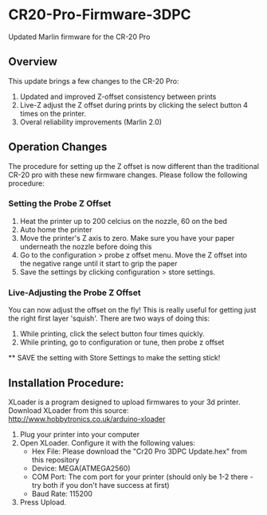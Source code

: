 # CR20-Pro-Firmware-3DPC
Updated Marlin firmware for the CR-20 Pro

## Overview

This update brings a few changes to the CR-20 Pro:

1) Updated and improved Z-offset consistency between prints
2) Live-Z adjust the Z offset during prints by clicking the select button 4 times on the printer. 
3) Overal reliability improvements (Marlin 2.0)

## Operation Changes 

The procedure for setting up the Z offset is now different than the traditional CR-20 pro with these new firmware changes. Please follow the following procedure: 

### Setting the Probe Z Offset

1) Heat the printer up to 200 celcius on the nozzle, 60 on the bed
2) Auto home the printer
3) Move the printer's Z axis to zero. Make sure you have your paper underneath the nozzle before doing this
4) Go to the configuration > probe z offset menu. Move the Z offset into the negative range until it start to grip the paper
5) Save the settings by clicking configuration > store settings.

### Live-Adjusting the Probe Z Offset

You can now adjust the offset on the fly! This is really useful for getting just the right first layer 'squish'. There are two ways of doing this: 

1) While printing, click the select button four times quickly.
2) While printing, go to configuration or tune, then probe z offset

** SAVE the setting with Store Settings to make the setting stick! 

## Installation Procedure: 

XLoader is a program designed to upload firmwares to your 3d printer. Download XLoader from this source: http://www.hobbytronics.co.uk/arduino-xloader

1) Plug your printer into your computer
2) Open XLoader. Configure it with the following values: 
      - Hex File: Please download the "Cr20 Pro 3DPC Update.hex" from this repository
      - Device: MEGA(ATMEGA2560)
      - COM Port: The com port for your printer (should only be 1-2 there - try both if you don't have success at first)
      - Baud Rate: 115200
3) Press Upload.
